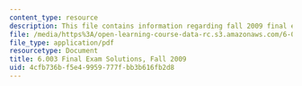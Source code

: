 ```yaml
---
content_type: resource
description: This file contains information regarding fall 2009 final exam solutions.
file: /media/https%3A/open-learning-course-data-rc.s3.amazonaws.com/6-003-signals-and-systems-fall-2011/4cfb736bf5e49959777fbb3b616fb2d8_MIT6_003F11_F09final_sol.pdf
file_type: application/pdf
resourcetype: Document
title: 6.003 Final Exam Solutions, Fall 2009
uid: 4cfb736b-f5e4-9959-777f-bb3b616fb2d8
---
```

